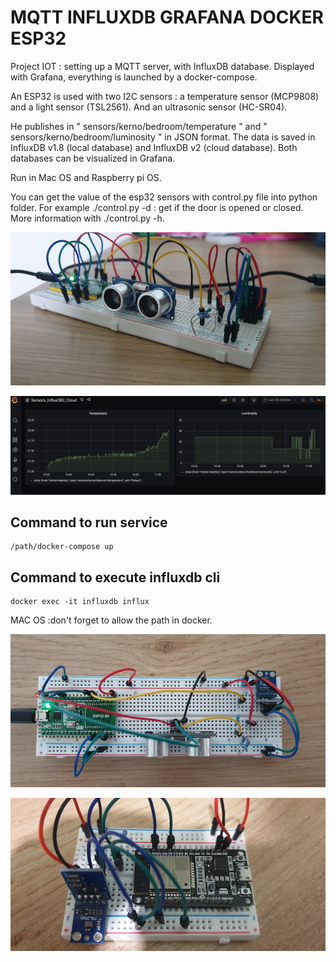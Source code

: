 # MQTT INFLUXDB GRAFANA DOCKER ESP32

Project IOT : setting up a MQTT server, with InfluxDB database. Displayed with Grafana, everything is launched by a docker-compose.

An ESP32 is used with two I2C sensors : a temperature sensor (MCP9808) and a light sensor (TSL2561). And an ultrasonic sensor (HC-SR04).

He publishes in " sensors/kerno/bedroom/temperature " and " sensors/kerno/bedroom/luminosity " in JSON format. The data is saved in InfluxDB v1.8 (local database) and InfluxDB v2 (cloud database). Both databases can be visualized in Grafana.

Run in Mac OS and Raspberry pi OS.

You can get the value of the esp32 sensors with control.py file into python folder. For example ./control.py -d : get if the door is opened or closed. More information with ./control.py -h.

<p align="center">
    <img  src="ressources/esp32-v2-2.jpg" alt="Esp32 version 2 with sensors">
</p>

<p align="center">
    <img  src="ressources/grafana.png" alt="Grafana">
</p>

## Command to run service

```
/path/docker-compose up
```

## Command to execute influxdb cli

```
docker exec -it influxdb influx
```

MAC OS :don't forget to allow the path in docker.

<p align="center">
    <img  src="ressources/esp32-v2.jpg" alt="Esp32 version 2 with sensors">
</p>

<p align="center">
    <img  src="ressources/esp32.jpg" alt="Esp32 version 1 with sensors">
</p>
